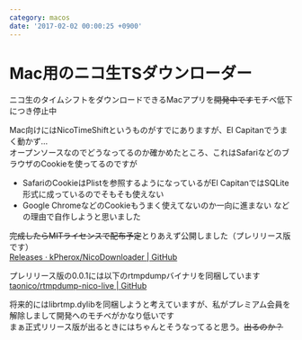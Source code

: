 ```yaml
---
category: macos
date: '2017-02-02 00:00:25 +0900'
---
```


# Mac用のニコ生TSダウンローダー

ニコ生のタイムシフトをダウンロードできるMacアプリを~~開発中です~~モチベ低下につき停止中

<!--more-->

Mac向けにはNicoTimeShiftというものがすでにありますが、El Capitanでうまく動かず…  
オープンソースなのでどうなってるのか確かめたところ、これはSafariなどのブラウザのCookieを使ってるのですが
- SafariのCookieはPlistを参照するようになっているがEl CapitanではSQLite形式に成っているのでそもそも使えない
- Google ChromeなどのCookieもうまく使えてないのか一向に進まない
などの理由で自作しようと思いました

~~完成したらMITライセンスで配布予定~~とりあえず公開しました（プレリリース版です）  
[Releases · kPherox/NicoDownloader \| GitHub](https://github.com/kPherox/NicoDownloader/releases)

プレリリース版の0.0.1には以下のrtmpdumpバイナリを同梱しています  
[taonico/rtmpdump-nico-live \| GitHub](https://github.com/taonico/rtmpdump-nico-live)

将来的にはlibrtmp.dylibを同梱しようと考えていますが、私がプレミアム会員を解除しまして開発へのモチベがかなり低いです  
まぁ正式リリース版が出るときにはちゃんとそうなってると思う。~~出るのか？~~
